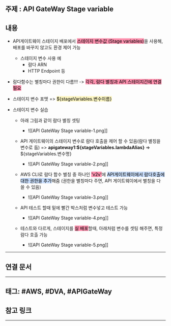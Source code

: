 

## 주제 :  API GateWay Stage variable



## 내용 







- API게이트웨이 스테이지 배포에서 <mark style="background: #FF5582A6;">스테이지 변수값 (Stage variables)</mark>을 사용해, 배포를 바꾸지 않고도 환경 제어 가능
	- 스테이지 변수 사용 예
	    - 람다 ARN
	    - HTTP Endpoint 등
- 람다함수는 별칭마다 권한이 다름!!! -> <mark style="background: #FF5582A6;">각각, 람다 별칭과 API 스테이지간에 연결 필요</mark> 
- 스테이지 변수 포멧 => <mark style="background: #FFF3A3A6;">${stageVariables.변수이름}</mark>




- 스테이지 변수 실습
	- 아래 그림과 같이 람다 별칭 셋팅
		- ![[API GateWay Stage variable-1.png]]

 



 
	 - API 게이트웨이의 스테이지 변수로 람다 호출을 제어 할 수 있음(람다 별칭을 변수로 둠) => **apigateway1:${stageVariables.lambdaAlias}** => ${stageVariables.변수명}
		- ![[API GateWay Stage variable-2.png]]
	
 
 


 
 
 
	 - AWS CLI로 람다 함수 별칭 중 하나인 <mark style="background: #FF5582A6;">'v2v'</mark>에 <mark style="background: #ADCCFFA6;">API게이트웨이에서 람다호출에 대한 권한을 추가</mark>해줌 (권한을  별칭마다 주면, API 게이트웨이에서 별칭을 다 쓸 수 있음)
		 -  ![[API GateWay Stage variable-3.png]]







	 - API 테스트 할때 밑에 빨간 박스처럼 변수넣고 테스트 가능
		- ![[API GateWay Stage variable-4.png]]








	- 테스트와 다르게, 스테이지를 <mark style="background: #FF5582A6;">실 배포</mark>할때, 아래처럼 변수를 셋팅 해주면, 특정 람다 호출 가능
		- ![[API GateWay Stage variable-5.png]]








----


## 연결 문서







---

## 태그: #AWS, #DVA, #APIGateWay 






## 참고 링크




---

